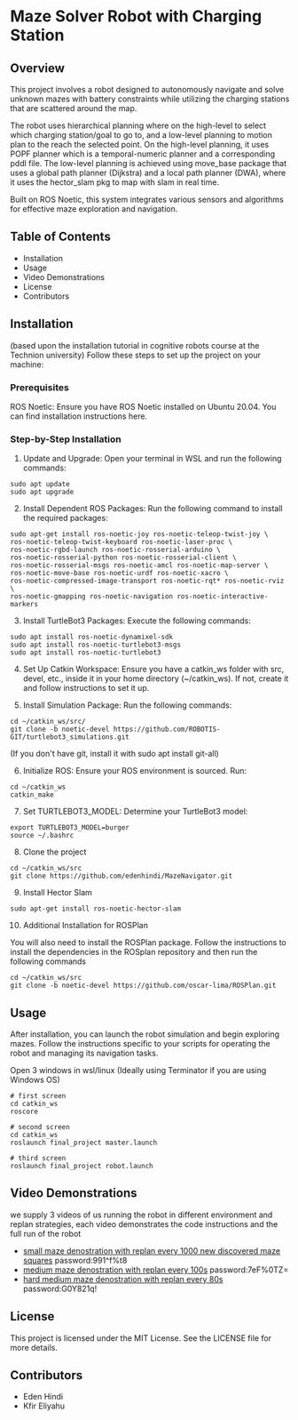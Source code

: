 # Maze Solver Robot with Charging Station
## Overview

This project involves a robot designed to autonomously navigate and solve unknown mazes with battery constraints while utilizing the charging stations that are scattered around the map.

The robot uses hierarchical planning where on the high-level to select which charging station/goal to go to, and a low-level planning to motion plan to the reach the selected point.
On the high-level planning, it uses POPF planner which is a temporal-numeric planner and a corresponding pddl file. The low-level planning is achieved using move_base package that uses a global path planner (Dijkstra) and a local path planner (DWA), where it uses the hector_slam pkg to map with slam in real time. 

Built on ROS Noetic, this system integrates various sensors and algorithms for effective maze exploration and navigation.

## Table of Contents
* Installation
* Usage
* Video Demonstrations
* License
* Contributors
  

## Installation
(based upon the installation tutorial in cognitive robots course at the Technion university)
Follow these steps to set up the project on your machine:

### Prerequisites
ROS Noetic: Ensure you have ROS Noetic installed on Ubuntu 20.04. You can find installation instructions here.
### Step-by-Step Installation
1. Update and Upgrade: Open your terminal in WSL and run the following commands:

```
sudo apt update
sudo apt upgrade
```

2. Install Dependent ROS Packages: Run the following command to install the required packages:

```
sudo apt-get install ros-noetic-joy ros-noetic-teleop-twist-joy \
ros-noetic-teleop-twist-keyboard ros-noetic-laser-proc \
ros-noetic-rgbd-launch ros-noetic-rosserial-arduino \
ros-noetic-rosserial-python ros-noetic-rosserial-client \
ros-noetic-rosserial-msgs ros-noetic-amcl ros-noetic-map-server \
ros-noetic-move-base ros-noetic-urdf ros-noetic-xacro \
ros-noetic-compressed-image-transport ros-noetic-rqt* ros-noetic-rviz \
ros-noetic-gmapping ros-noetic-navigation ros-noetic-interactive-markers
```
3. Install TurtleBot3 Packages: Execute the following commands:

```
sudo apt install ros-noetic-dynamixel-sdk
sudo apt install ros-noetic-turtlebot3-msgs
sudo apt install ros-noetic-turtlebot3
```

4. Set Up Catkin Workspace: Ensure you have a catkin_ws folder with src, devel, etc., inside it in your home directory (~/catkin_ws). If not, create it and follow instructions to set it up.

5. Install Simulation Package: Run the following commands:

```
cd ~/catkin_ws/src/
git clone -b noetic-devel https://github.com/ROBOTIS-GIT/turtlebot3_simulations.git
```
(If you don't have git, install it with sudo apt install git-all)

6. Initialize ROS: Ensure your ROS environment is sourced. Run:

```
cd ~/catkin_ws
catkin_make
```

7. Set TURTLEBOT3_MODEL: Determine your TurtleBot3 model:

```
export TURTLEBOT3_MODEL=burger
source ~/.bashrc
```

8. Clone the project
    
```
cd ~/catkin_ws/src
git clone https://github.com/edenhindi/MazeNavigator.git
```

9. Install Hector Slam
```
sudo apt-get install ros-noetic-hector-slam
```

10. Additional Installation for ROSPlan

You will also need to install the ROSPlan package. Follow the instructions to install the dependencies in the ROSplan repository and then run the following commands
```
cd ~/catkin_ws/src
git clone -b noetic-devel https://github.com/oscar-lima/ROSPlan.git
```


## Usage
After installation, you can launch the robot simulation and begin exploring mazes. Follow the instructions specific to your scripts for operating the robot and managing its navigation tasks. 

Open 3 windows in wsl/linux (Ideally using Terminator if you are using Windows OS)
```
# first screen
cd catkin_ws
roscore

# second screen
cd catkin_ws
roslaunch final_project master.launch

# third screen
roslaunch final_project robot.launch
```

## Video Demonstrations
we supply 3 videos of us running the robot in different environment and replan strategies, each video demonstrates the code instructions and the full run of the robot
* [small maze denostration with replan every 1000 new discovered maze squares](https://technion.zoom.us/rec/share/U-LGZJFz0aL1HQMjInJ_WjZcg1g3gdB3yTLeH8J8CHurTv4s5sviVIABbqUGWxVB.Mde2hhelcq17XzKu?startTime=1732460844000) password:991^f%t8
* [medium maze denostration with replan every 100s](https://technion.zoom.us/rec/share/pRUdyBw5RsJYV5skkUzshCUPcAWX5RC3qfv2aXEIjy2M3N__wU8_5r2kJBIwoRna.IKRpV-FILxEC30xO?startTime=1732462466000) password:7eF%0TZ=
* [hard medium maze denostration with replan every 80s](https://technion.zoom.us/rec/share/cdENqDnr6n29Aw7qUibNweSde2ps4pe9Cmc1XzRkf9txkKR1CuSKm_T1SnT3UPIA.UiG_9E_bHDgxO595?startTime=1732467186000) password:G0Y821q!


## License
This project is licensed under the MIT License. See the LICENSE file for more details.

## Contributors
* Eden Hindi
* Kfir Eliyahu
